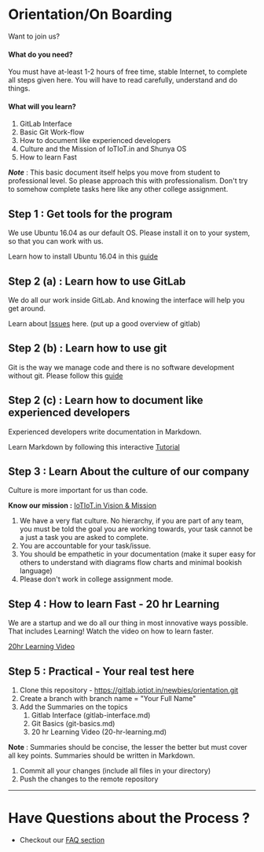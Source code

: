 # Orientation/On Boarding

Want to join us?

#### What do you need? 
You must have at-least 1-2 hours of free time, stable Internet, to complete all steps given here.
You will have to read carefully, understand and do things.

#### What will you learn?
1. GitLab Interface
1. Basic Git Work-flow
1. How to document like experienced developers
1. Culture and the Mission of IoTIoT.in and Shunya OS
1. How to learn Fast


***Note*** : This basic document itself helps you move from student to professional level.
So please approach this with professionalism. Don't try to somehow complete tasks here like any other college assignment.

## Step 1 : Get tools for the program
We use Ubuntu 16.04 as our default OS. Please install it on to your system, so
that you can work with us.

Learn how to install Ubuntu 16.04 in this [guide](install_ubuntu.md)  

## Step 2 (a) : Learn how to use GitLab

We do all our work inside GitLab. And knowing the interface will help you get around.

Learn about [Issues](https://docs.gitlab.com/ee/user/project/issues/) here.
(put up a good overview of gitlab)

## Step 2 (b) : Learn how to use git 
Git is the way we manage code and there is no software development without git.
Please follow this [guide](git_basics.md)

## Step 2 (c) : Learn how to document like experienced developers
Experienced developers write documentation in Markdown. 

Learn Markdown by following this interactive [Tutorial](https://www.markdowntutorial.com/lesson/1/) 
## Step 3 : Learn About the culture of our company
Culture is more important for us than code.

****Know our mission :**** [IoTIoT.in Vision & Mission](http://bit.ly/iotiotvision)

1. We have a very flat culture. No hierarchy, if you are part of any team, 
you must be told the goal you are working towards, your task cannot be a just a 
task you are asked to complete.
2. You are accountable for your task/issue.
3. You should be empathetic in your documentation (make it super easy for 
others to understand with diagrams flow charts and minimal bookish language)
4. Please don't work in college assignment mode.

## Step 4 : How to learn Fast - 20 hr Learning
We are a startup and we do all our thing in most innovative ways possible.   
That includes Learning! Watch the video on how to learn faster.

[20hr Learning Video](https://www.youtube.com/watch?v=5MgBikgcWnY)

## Step 5 : Practical - Your real test here
1. Clone this repository - https://gitlab.iotiot.in/newbies/orientation.git
1. Create a branch with branch name = "Your Full Name"
1. Add the Summaries on the topics  
    1. Gitlab Interface (gitlab-interface.md)
    1. Git Basics (git-basics.md)
    1. 20 hr Learning Video (20-hr-learning.md)

**Note** : Summaries should be concise, the lesser the better but must cover all key points. Summaries should be written in Markdown. 
1. Commit all your changes (include all  files in your directory)
1. Push the changes to the remote repository

------------------------------------------------

# Have Questions about the Process ?
* Checkout our [FAQ section](FAQ.md)
